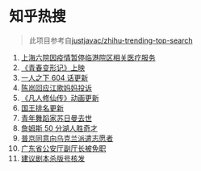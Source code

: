 # 知乎热搜

> 此项目参考自[justjavac/zhihu-trending-top-search](https://github.com/justjavac/zhihu-trending-top-search/blob/main/utils.ts)

<!-- BEGIN -->
  <!-- 最后更新时间:Sun Mar 13 2022 17:11:46 GMT+0000 (Coordinated Universal Time) -->
  1. [上海六院因疫情暂停临港院区相关医疗服务](https://www.zhihu.com/search?q=上海六院)
1. [《青春变形记》上映](https://www.zhihu.com/search?q=青春变形记)
1. [一人之下 604 话更新](https://www.zhihu.com/search?q=一人之下)
1. [陈岚回应江歌妈妈投诉](https://www.zhihu.com/search?q=江歌妈妈陈岚)
1. [《凡人修仙传》动画更新](https://www.zhihu.com/search?q=凡人修仙传)
1. [国王排名更新](https://www.zhihu.com/search?q=国王排名)
1. [青年舞蹈家苏日曼去世](https://www.zhihu.com/search?q=苏日曼)
1. [詹姆斯 50 分湖人胜奇才](https://www.zhihu.com/search?q=湖人)
1. [普京同意向乌克兰派遣志愿者](https://www.zhihu.com/search?q=乌克兰志愿者)
1. [广东省公安厅副厅长被免职](https://www.zhihu.com/search?q=广东省公安厅副厅长被免职)
1. [建议剧本杀版号核发](https://www.zhihu.com/search?q=剧本杀)
  <!-- END -->